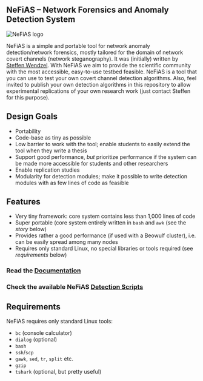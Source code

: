 ## NeFiAS – Network Forensics and Anomaly Detection System

<img src="https://github.com/cdpxe/nefias/raw/master/documentation/logo/nefias_logo.png" title="NeFiAS logo" />

NeFiAS is a simple and portable tool for network anomaly detection/network forensics, mostly tailored for the domain of network covert channels (network steganography). It was (initially) written by [Steffen Wendzel](https://www.wendzel.de). With NeFiAS we aim to provide the scientific community with the most accessible, easy-to-use testbed feasible. NeFiAS is a tool that you can use to test your own covert channel detection algorithms. Also, feel invited to publish your own detection algorithms in this repository to allow experimental replications of your own research work (just contact Steffen for this purpose).

## Design Goals

- Portability
- Code-base as tiny as possible
- Low barrier to work with the tool; enable students to easily extend the tool when they write a thesis
- Support good performance, *but* prioritize performance if the system can be made more accessible for students and other researchers
- Enable replication studies
- Modularity for detection modules; make it possible to write detection modules with as few lines of code as feasible

## Features

- Very tiny framework: core system contains less than 1,000 lines of code
- Super portable (core system entirely written in `bash` and `awk` (see the *story* below)
- Provides rather a good performance (if used with a Beowulf cluster), i.e. can be easily spread among many nodes
- Requires only standard Linux, no special libraries or tools required (see *requirements* below)

### Read the [Documentation](https://github.com/cdpxe/nefias/blob/master/documentation/README.md)

### Check the available NeFiAS [Detection Scripts](https://github.com/cdpxe/nefias/blob/master/scripts/README.md)

## Requirements

NeFiAS requires only standard Linux tools:

- `bc` (console calculator)
- `dialog` (optional)
- `bash`
- `ssh`/`scp`
- `gawk`, `sed`, `tr`, `split` etc.
- `gzip`
- `tshark` (optional, but pretty useful)

